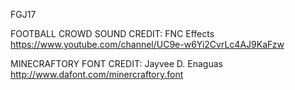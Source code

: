 FGJ17

FOOTBALL CROWD SOUND CREDIT: FNC Effects https://www.youtube.com/channel/UC9e-w6Yi2CvrLc4AJ9KaFzw

MINECRAFTORY FONT CREDIT: Jayvee D. Enaguas http://www.dafont.com/minercraftory.font
